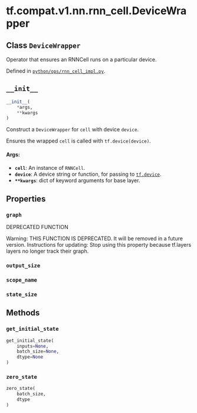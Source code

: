 <div itemscope itemtype="http://developers.google.com/ReferenceObject">
<meta itemprop="name" content="tf.compat.v1.nn.rnn_cell.DeviceWrapper" />
<meta itemprop="path" content="Stable" />
<meta itemprop="property" content="graph"/>
<meta itemprop="property" content="output_size"/>
<meta itemprop="property" content="scope_name"/>
<meta itemprop="property" content="state_size"/>
<meta itemprop="property" content="__init__"/>
<meta itemprop="property" content="get_initial_state"/>
<meta itemprop="property" content="zero_state"/>
</div>

# tf.compat.v1.nn.rnn_cell.DeviceWrapper

## Class `DeviceWrapper`

Operator that ensures an RNNCell runs on a particular device.





Defined in [`python/ops/rnn_cell_impl.py`](/code/stable/tensorflow/python/ops/rnn_cell_impl.py).

<!-- Placeholder for "Used in" -->


<h2 id="__init__"><code>__init__</code></h2>

``` python
__init__(
    *args,
    **kwargs
)
```

Construct a `DeviceWrapper` for `cell` with device `device`.

Ensures the wrapped `cell` is called with `tf.device(device)`.

#### Args:


* <b>`cell`</b>: An instance of `RNNCell`.
* <b>`device`</b>: A device string or function, for passing to <a href="../../../../../tf/device.md"><code>tf.device</code></a>.
* <b>`**kwargs`</b>: dict of keyword arguments for base layer.



## Properties

<h3 id="graph"><code>graph</code></h3>

DEPRECATED FUNCTION

Warning: THIS FUNCTION IS DEPRECATED. It will be removed in a future version.
Instructions for updating:
Stop using this property because tf.layers layers no longer track their graph.

<h3 id="output_size"><code>output_size</code></h3>




<h3 id="scope_name"><code>scope_name</code></h3>




<h3 id="state_size"><code>state_size</code></h3>






## Methods

<h3 id="get_initial_state"><code>get_initial_state</code></h3>

``` python
get_initial_state(
    inputs=None,
    batch_size=None,
    dtype=None
)
```




<h3 id="zero_state"><code>zero_state</code></h3>

``` python
zero_state(
    batch_size,
    dtype
)
```






